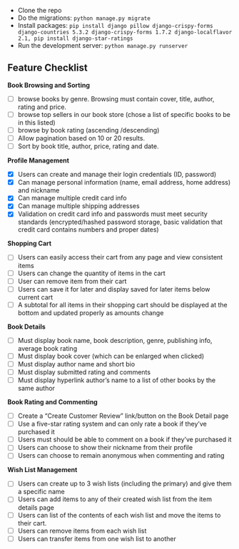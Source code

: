 - Clone the repo
- Do the migrations: `python manage.py migrate`
- Install packages: `pip install django pillow django-crispy-forms django-countries 5.3.2 django-crispy-forms 1.7.2 django-localflavor  2.1, pip install django-star-ratings`
- Run the development server: `python manage.py runserver`


Feature Checklist
-----------------

**Book Browsing and Sorting**
- [ ] browse books by genre. Browsing must contain cover, title, author, rating and price.
- [ ] browse top sellers in our book store (chose a list of specific books to be in this listed)
- [ ] browse by book rating (ascending /descending)
- [ ] Allow pagination based on 10 or 20 results.
- [ ] Sort by book title, author, price, rating and date.

**Profile Management**
- [x] Users can create and manage their login credentials (ID, password)
- [x] Can manage personal information (name, email address, home address) and nickname
- [x] Can manage multiple credit card info
- [x] Can manage multiple shipping addresses
- [x] Validation on credit card info and passwords must meet security standards (encrypted/hashed password storage, basic validation that credit card contains numbers and proper dates)

**Shopping Cart**
- [ ] Users can easily access their cart from any page and view consistent items
- [ ] Users can change the quantity of items in the cart
- [ ] User can remove item from their cart
- [ ] Users can save it for later and display saved for later items below current cart
- [ ] A subtotal for all items in their shopping cart should be displayed at the bottom and updated properly as amounts change

**Book Details**
- [ ] Must display book name, book description, genre, publishing info, average book rating
- [ ] Must display book cover (which can be enlarged when clicked)
- [ ] Must display author name and short bio
- [ ] Must display submitted rating and comments
- [ ] Must display hyperlink author’s name to a list of other books by the same author

**Book Rating and Commenting**
- [ ] Create a “Create Customer Review” link/button on the Book Detail page
- [ ] Use a five-star rating system and can only rate a book if they’ve purchased it
- [ ] Users must should be able to comment on a book if they’ve purchased it
- [ ] Users can choose to show their nickname from their profile
- [ ] Users can choose to remain anonymous when commenting and rating

**Wish List Management**
- [ ] Users can create up to 3 wish lists (including the primary) and give them a specific name
- [ ] Users can add items to any of their created wish list from the item details page
- [ ] Users can list of the contents of each wish list and move the items to their cart.
- [ ] Users can remove items from each wish list
- [ ] Users can transfer items from one wish list to another
